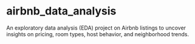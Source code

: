 # airbnb_data_analysis
An exploratory data analysis (EDA) project on Airbnb listings to uncover insights on pricing, room types, host behavior, and neighborhood trends.
